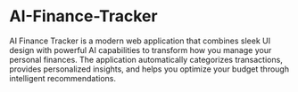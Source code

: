 # AI-Finance-Tracker
AI Finance Tracker is a modern web application that combines sleek UI design with powerful AI capabilities to transform how you manage your personal finances. The application automatically categorizes transactions, provides personalized insights, and helps you optimize your budget through intelligent recommendations.
